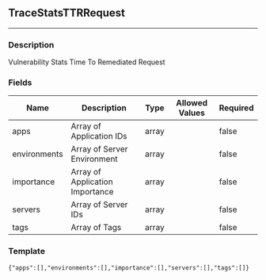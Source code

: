 ## TraceStatsTTRRequest
---
### Description
Vulnerability Stats Time To Remediated Request
### Fields
| Name | Description | Type | Allowed Values | Required |
| ---- | ----------- | ---- | -------------- | -------- |
| apps | Array of Application IDs | array |  | false |
| environments | Array of Server Environment | array |  | false |
| importance | Array of Application Importance | array |  | false |
| servers | Array of Server IDs | array |  | false |
| tags | Array of Tags | array |  | false |
### Template
```
{"apps":[],"environments":[],"importance":[],"servers":[],"tags":[]}
```
